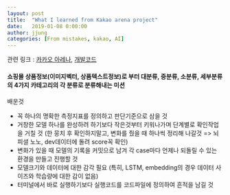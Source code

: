 ```yaml
---
layout: post
title:  "What I learned from Kakao arena project"
date:   2019-01-08 0:00:00
author: jjung
categories: [From mistakes, kakao, AI]
---
```


관련 링크 : [카카오 아레나](https://arena.kakao.com/c/1), [개발코드](https://github.com/jjunghub/shopnet)

#### 쇼핑몰 상품정보(이미지벡터, 상품텍스트정보)로 부터 대분류, 중분류, 소분류, 세부분류의 4가지 카테고리의 각 분류로 분류해내는 미션

배운것
* 꼭 하나의 명확한 측정지표를 정의하고 판단기준으로 삼을 것
* 거창한 모델 하나를 완성하려 하기보다 작은것부터 키워나가며 단계별로 확인작업을 거칠 것
(한 뭉치 후 확인하지말고, 변화를 줬을 때 하나씩 정리해 나갈것 => 뇌피셜 노노, dev데이터에 돌려 score꼭 확인)
* 변화가 있을 때 모델의 기록을 커밋으로 남겨 각 case마다 언제나 되돌릴 수 있는 환경을 만들고 진행할 것
* 모델크기와 데이터에 대한 감각 필요 (특히, LSTM, embedding의 경우 데이터 사이즈와 학습량에 대한 감이 없음)
* 터미널에서 바로 실행하기보다 실행코드를 코드파일에 정의하여 흔적을 남길 것

